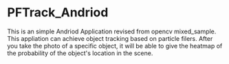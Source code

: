 # PFTrack_Andriod

This is an simple Andriod Application revised from opencv mixed_sample. This appliation can achieve object tracking based on particle filers. After you take the photo of a specific object, it will be able to give the heatmap of the probability of the object's location in the scene.
